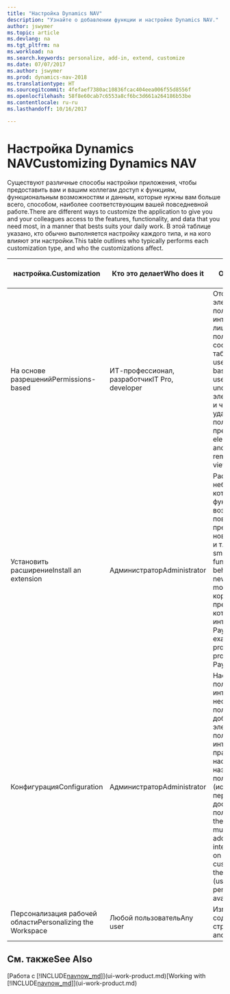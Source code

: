 ```yaml
---
title: "Настройка Dynamics NAV"
description: "Узнайте о добавлении функции и настройке Dynamics NAV."
author: jswymer
ms.topic: article
ms.devlang: na
ms.tgt_pltfrm: na
ms.workload: na
ms.search.keywords: personalize, add-in, extend, customize
ms.date: 07/07/2017
ms.author: jswymer
ms.prod: dynamics-nav-2018
ms.translationtype: HT
ms.sourcegitcommit: 4fefaef7380ac10836fcac404eea006f55d8556f
ms.openlocfilehash: 58f8e60cab7c6553a8cf6bc3d661a264186b53be
ms.contentlocale: ru-ru
ms.lasthandoff: 10/16/2017

---
```

# <a name="customizing-dynamics-nav"></a><span data-ttu-id="182a5-103">Настройка Dynamics NAV</span><span class="sxs-lookup"><span data-stu-id="182a5-103">Customizing Dynamics NAV</span></span>
<span data-ttu-id="182a5-104">Существуют различные способы настройки приложения, чтобы предоставить вам и вашим коллегам доступ к функциям, функциональным возможностям и данным, которые нужны вам больше всего, способом, наиболее соответствующим вашей повседневной работе.</span><span class="sxs-lookup"><span data-stu-id="182a5-104">There are different ways to customize the application to give you and your colleagues access to the features, functionality, and data that you need most, in a manner that bests suits your daily work.</span></span> <span data-ttu-id="182a5-105">В этой таблице указано, кто обычно выполняется настройку каждого типа, и на кого влияют эти настройки.</span><span class="sxs-lookup"><span data-stu-id="182a5-105">This table outlines who typically performs each customization type, and who the customizations affect.</span></span>

| <span data-ttu-id="182a5-106">настройка.</span><span class="sxs-lookup"><span data-stu-id="182a5-106">Customization</span></span>   |<span data-ttu-id="182a5-107">Кто это делает</span><span class="sxs-lookup"><span data-stu-id="182a5-107">Who does it</span></span>|  <span data-ttu-id="182a5-108">Описанием</span><span class="sxs-lookup"><span data-stu-id="182a5-108">Description</span></span>  |  <span data-ttu-id="182a5-109">Кто видит изменения</span><span class="sxs-lookup"><span data-stu-id="182a5-109">Who sees the changes</span></span>  |  <span data-ttu-id="182a5-110">Дополнительная информация</span><span class="sxs-lookup"><span data-stu-id="182a5-110">More information</span></span>  |
|-----------------|---|---------------|------------------------|--------------------|
|<span data-ttu-id="182a5-111">На основе разрешений</span><span class="sxs-lookup"><span data-stu-id="182a5-111">Permissions-based</span></span>|<span data-ttu-id="182a5-112">ИТ-профессионал, разработчик</span><span class="sxs-lookup"><span data-stu-id="182a5-112">IT Pro, developer</span></span>|<span data-ttu-id="182a5-113">Отображение и скрытие элементов пользовательского интерфейса на основании лицензии или разрешений пользователя на доступ к соответствующим таблицам.</span><span class="sxs-lookup"><span data-stu-id="182a5-113">Show or hide user interface elements based on the license or the user's permissions to the underlying tables.</span></span> <span data-ttu-id="182a5-114">Все элементы, поля, действия и части страниц можно удалить из пользовательского представления.</span><span class="sxs-lookup"><span data-stu-id="182a5-114">All elements, fields, actions, and page parts, can be removed from the user’s view.</span></span>|<span data-ttu-id="182a5-115">Все пользователи во всех организациях.</span><span class="sxs-lookup"><span data-stu-id="182a5-115">All users in all companies.</span></span>|[<span data-ttu-id="182a5-116">Удаление элементов из пользовательского интерфейса в соответствии с разрешениями</span><span class="sxs-lookup"><span data-stu-id="182a5-116">Removing Elements from the User Interface According to Permissions</span></span>](https://msdn.microsoft.com/en-us/dynamics-nav/removing-elements-from-the-user-interface-according-to-permissions)|
|<span data-ttu-id="182a5-117">Установить расширение</span><span class="sxs-lookup"><span data-stu-id="182a5-117">Install an extension</span></span>|<span data-ttu-id="182a5-118">Администратор</span><span class="sxs-lookup"><span data-stu-id="182a5-118">Administrator</span></span>|<span data-ttu-id="182a5-119">Расширения похожи на небольшие приложения, которые добавляют функциональные возможности, изменяют поведение, предоставляют доступ к новым интернет-службам и т. п.</span><span class="sxs-lookup"><span data-stu-id="182a5-119">Extensions are like small applications that add functionality, change behavior, provide access to new online services, and more.</span></span> <span data-ttu-id="182a5-120">Например, корпорация Майкрософт предлагает расширение, которое обеспечивает интеграцию с PayPal Payments Standard.</span><span class="sxs-lookup"><span data-stu-id="182a5-120">For example, Microsoft provides an extension that provides integration with PayPal Payments Standard.</span></span>|<span data-ttu-id="182a5-121">Все пользователи во всех организациях.</span><span class="sxs-lookup"><span data-stu-id="182a5-121">All users in all companies.</span></span>|[<span data-ttu-id="182a5-122">Настройка с помощью расширений</span><span class="sxs-lookup"><span data-stu-id="182a5-122">Customizing Using Extensions</span></span>](ui-extensions.md)|
|<span data-ttu-id="182a5-123">Конфигурация</span><span class="sxs-lookup"><span data-stu-id="182a5-123">Configuration</span></span>|<span data-ttu-id="182a5-124">Администратор</span><span class="sxs-lookup"><span data-stu-id="182a5-124">Administrator</span></span>| <span data-ttu-id="182a5-125">Настройка пользовательского интерфейса для нескольких пользователей путем добавления или удаления элементов пользовательского интерфейса на основе прав доступа или путем настройки профиля, назначенного пользователям (используя те же функции персонализации, которые доступны пользователям).</span><span class="sxs-lookup"><span data-stu-id="182a5-125">Customize the user interface for multiple users by adding/removing user interface elements based on permissions, or by customizing a profile that the users are assigned to (using the same personlaization features available to users).</span></span>|<span data-ttu-id="182a5-126">Все пользователи профиля.</span><span class="sxs-lookup"><span data-stu-id="182a5-126">All users of a profile.</span></span> |[<span data-ttu-id="182a5-127">Настройка пользовательского интерфейса для пользователей</span><span class="sxs-lookup"><span data-stu-id="182a5-127">Configuring the User Interface for Users</span></span>](admin-configure-user-interface.md)|  
|<span data-ttu-id="182a5-128">Персонализация рабочей области</span><span class="sxs-lookup"><span data-stu-id="182a5-128">Personalizing the Workspace</span></span>|<span data-ttu-id="182a5-129">Любой пользователь</span><span class="sxs-lookup"><span data-stu-id="182a5-129">Any user</span></span>|<span data-ttu-id="182a5-130">Изменение макета и содержимого ваших страниц.</span><span class="sxs-lookup"><span data-stu-id="182a5-130">Change the layout and content of your pages.</span></span>|<span data-ttu-id="182a5-131">Только пользователь.</span><span class="sxs-lookup"><span data-stu-id="182a5-131">User only.</span></span>|[<span data-ttu-id="182a5-132">Персонализация рабочих областей</span><span class="sxs-lookup"><span data-stu-id="182a5-132">Personalizing Workspaces</span></span>](ui-personalization-overview.md)|

## <a name="see-also"></a><span data-ttu-id="182a5-133">См. также</span><span class="sxs-lookup"><span data-stu-id="182a5-133">See Also</span></span>
<span data-ttu-id="182a5-134">[Работа с [!INCLUDE[navnow_md](includes/navnow_md.md)]](ui-work-product.md)</span><span class="sxs-lookup"><span data-stu-id="182a5-134">[Working with [!INCLUDE[navnow_md](includes/navnow_md.md)]](ui-work-product.md)</span></span>  


